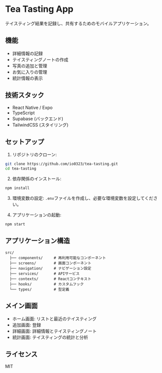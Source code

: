 # Tea Tasting App

テイスティング結果を記録し、共有するためのモバイルアプリケーション。

## 機能

- 詳細情報の記録
- テイスティングノートの作成
- 写真の追加と管理
- お気に入りの管理
- 統計情報の表示

## 技術スタック

- React Native / Expo
- TypeScript
- Supabase (バックエンド)
- TailwindCSS (スタイリング)

## セットアップ

1. リポジトリのクローン:
```bash
git clone https://github.com/io0323/tea-tasting.git
cd tea-tasting
```

2. 依存関係のインストール:
```bash
npm install
```

3. 環境変数の設定:
`.env`ファイルを作成し、必要な環境変数を設定してください。

4. アプリケーションの起動:
```bash
npm start
```

## アプリケーション構造

```
src/
  ├── components/     # 再利用可能なコンポーネント
  ├── screens/        # 画面コンポーネント
  ├── navigation/     # ナビゲーション設定
  ├── services/       # APIサービス
  ├── contexts/       # Reactコンテキスト
  ├── hooks/          # カスタムフック
  └── types/          # 型定義
```

## メイン画面

- ホーム画面: リストと最近のテイスティング
- 追加画面: 登録
- 詳細画面: 詳細情報とテイスティングノート
- 統計画面: テイスティングの統計と分析

## ライセンス

MIT 
